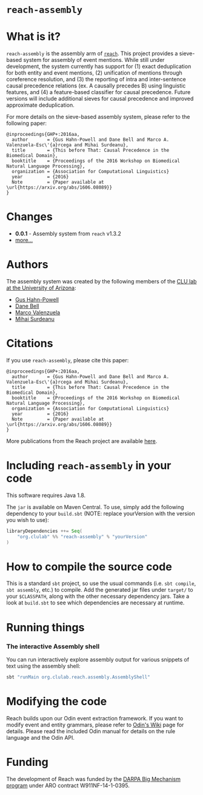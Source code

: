 `reach-assembly`
=====

# What is it?

`reach-assembly` is the assembly arm of [`reach`](https://github.com/clulab/reach). This project provides a sieve-based system for assembly of event mentions.  While still under development, the system currently has support for (1) exact deduplication for both entity and event mentions, (2) unification of mentions through coreference resolution, and (3) the reporting of intra and inter-sentence causal precedence relations (ex. A causally precedes B) using linguistic features, and (4) a feature-based classifier for causal precedence.  Future versions will include additional sieves for causal precedence and improved approximate deduplication.

For more details on the sieve-based assembly system, please refer to the following paper:

```
@inproceedings{GHP+:2016aa,
  author       = {Gus Hahn-Powell and Dane Bell and Marco A. Valenzuela-Esc\'{a}rcega and Mihai Surdeanu},
  title        = {This before That: Causal Precedence in the Biomedical Domain},
  booktitle    = {Proceedings of the 2016 Workshop on Biomedical Natural Language Processing},
  organization = {Association for Computational Linguistics}
  year         = {2016}
  Note         = {Paper available at \url{https://arxiv.org/abs/1606.08089}}
}
```

# Changes
+ **0.0.1** - Assembly system from `reach` v1.3.2
+ [more...](CHANGES.md)

# Authors  

The assembly system was created by the following members of the [CLU lab at the University of Arizona](http://clulab.cs.arizona.edu/):

+ [Gus Hahn-Powell](https://github.com/myedibleenso)  
+ [Dane Bell](https://github.com/danebell)  
+ [Marco Valenzuela](https://github.com/marcovzla)  
+ [Mihai Surdeanu](https://github.com/MihaiSurdeanu)

# Citations

If you use `reach-assembly`, please cite this paper:

```
@inproceedings{GHP+:2016aa,
  author       = {Gus Hahn-Powell and Dane Bell and Marco A. Valenzuela-Esc\'{a}rcega and Mihai Surdeanu},
  title        = {This before That: Causal Precedence in the Biomedical Domain},
  booktitle    = {Proceedings of the 2016 Workshop on Biomedical Natural Language Processing},
  organization = {Association for Computational Linguistics}
  year         = {2016}
  Note         = {Paper available at \url{https://arxiv.org/abs/1606.08089}}
}
```

More publications from the Reach project are available [here](https://github.com/clulab/reach/wiki/Publications).

# Including `reach-assembly` in your code

This software requires Java 1.8.

The `jar` is available on Maven Central. To use, simply add the following dependency to your `build.sbt` (NOTE: replace yourVersion with the version you wish to use):

```scala
libraryDependencies ++= Seq(
    "org.clulab" %% "reach-assembly" % "yourVersion"
)
```

# How to compile the source code

This is a standard `sbt` project, so use the usual commands (i.e. `sbt compile`, `sbt assembly`, etc.) to compile.
Add the generated jar files under `target/` to your `$CLASSPATH`, along with the other necessary dependency jars. Take a look at `build.sbt` to see which dependencies are necessary at runtime.

# Running things

### The interactive Assembly shell

You can run interactively explore assembly output for various snippets of text using the assembly shell:

```scala
sbt "runMain org.clulab.reach.assembly.AssemblyShell"
```

# Modifying the code

Reach builds upon our Odin event extraction framework. If you want to modify event and entity grammars, please refer to [Odin's Wiki](https://github.com/sistanlp/processors/wiki/ODIN-(Open-Domain-INformer)) page for details. Please read the included Odin manual for details on the rule language and the Odin API.

# Funding

The development of Reach was funded by the [DARPA Big Mechanism program](http://www.darpa.mil/program/big-mechanism) under ARO contract W911NF-14-1-0395.
